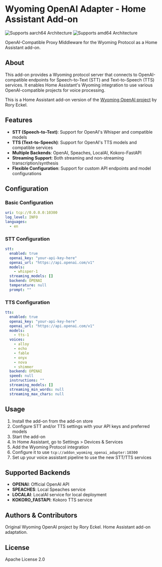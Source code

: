 # Wyoming OpenAI Adapter - Home Assistant Add-on

![Supports aarch64 Architecture][aarch64-shield]
![Supports amd64 Architecture][amd64-shield]

OpenAI-Compatible Proxy Middleware for the Wyoming Protocol as a Home Assistant add-on.

## About

This add-on provides a Wyoming protocol server that connects to OpenAI-compatible endpoints for Speech-to-Text (STT) and Text-to-Speech (TTS) services. It enables Home Assistant's Wyoming integration to use various OpenAI-compatible projects for voice processing.

This is a Home Assistant add-on version of the [Wyoming OpenAI project](https://github.com/roryeckel/wyoming-openai) by Rory Eckel.

## Features

- **STT (Speech-to-Text)**: Support for OpenAI's Whisper and compatible models
- **TTS (Text-to-Speech)**: Support for OpenAI's TTS models and compatible services
- **Multiple Backends**: OpenAI, Speaches, LocalAI, Kokoro-FastAPI
- **Streaming Support**: Both streaming and non-streaming transcription/synthesis
- **Flexible Configuration**: Support for custom API endpoints and model configurations

## Configuration

### Basic Configuration

```yaml
uri: tcp://0.0.0.0:10300
log_level: INFO
languages:
  - en
```

### STT Configuration

```yaml
stt:
  enabled: true
  openai_key: "your-api-key-here"
  openai_url: "https://api.openai.com/v1"
  models:
    - whisper-1
  streaming_models: []
  backend: OPENAI
  temperature: null
  prompt: ""
```

### TTS Configuration

```yaml
tts:
  enabled: true
  openai_key: "your-api-key-here"
  openai_url: "https://api.openai.com/v1"
  models:
    - tts-1
  voices:
    - alloy
    - echo
    - fable
    - onyx
    - nova
    - shimmer
  backend: OPENAI
  speed: null
  instructions: ""
  streaming_models: []
  streaming_min_words: null
  streaming_max_chars: null
```

## Usage

1. Install the add-on from the add-on store
2. Configure STT and/or TTS settings with your API keys and preferred models
3. Start the add-on
4. In Home Assistant, go to Settings > Devices & Services
5. Add the Wyoming Protocol integration
6. Configure it to use `tcp://addon_wyoming_openai_adapter:10300`
7. Set up your voice assistant pipeline to use the new STT/TTS services

## Supported Backends

- **OPENAI**: Official OpenAI API
- **SPEACHES**: Local Speaches service
- **LOCALAI**: LocalAI service for local deployment
- **KOKORO_FASTAPI**: Kokoro TTS service

## Authors & Contributors

Original Wyoming OpenAI project by Rory Eckel.
Home Assistant add-on adaptation.

## License

Apache License 2.0

[aarch64-shield]: https://img.shields.io/badge/aarch64-yes-green.svg
[amd64-shield]: https://img.shields.io/badge/amd64-yes-green.svg
